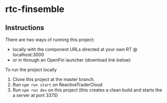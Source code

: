 # rtc-finsemble


## Instructions
There are two ways of running this project:  
 - locally with the component URLs directed at your own RT @ localhost:3000
 - or in through an OpenFin launcher (download link below) 
 
 To run the project locally
  1. Clone this project at the master branch.
  2. Run `npm run start` on ReactiveTraderCloud
  3. Run `npm run dev` on this project (this creates a clean build and starts the a server at port 3375)
  
 
  
